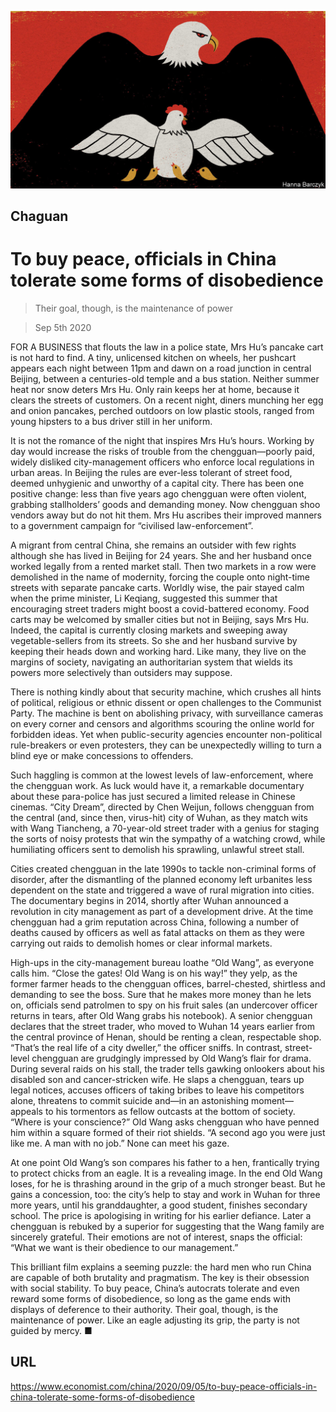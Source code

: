 ![](./images/20200905_CND000_0.jpg)

## Chaguan

# To buy peace, officials in China tolerate some forms of disobedience

> Their goal, though, is the maintenance of power

> Sep 5th 2020

FOR A BUSINESS that flouts the law in a police state, Mrs Hu’s pancake cart is not hard to find. A tiny, unlicensed kitchen on wheels, her pushcart appears each night between 11pm and dawn on a road junction in central Beijing, between a centuries-old temple and a bus station. Neither summer heat nor snow deters Mrs Hu. Only rain keeps her at home, because it clears the streets of customers. On a recent night, diners munching her egg and onion pancakes, perched outdoors on low plastic stools, ranged from young hipsters to a bus driver still in her uniform.

It is not the romance of the night that inspires Mrs Hu’s hours. Working by day would increase the risks of trouble from the chengguan—poorly paid, widely disliked city-management officers who enforce local regulations in urban areas. In Beijing the rules are ever-less tolerant of street food, deemed unhygienic and unworthy of a capital city. There has been one positive change: less than five years ago chengguan were often violent, grabbing stallholders’ goods and demanding money. Now chengguan shoo vendors away but do not hit them. Mrs Hu ascribes their improved manners to a government campaign for “civilised law-enforcement”.

A migrant from central China, she remains an outsider with few rights although she has lived in Beijing for 24 years. She and her husband once worked legally from a rented market stall. Then two markets in a row were demolished in the name of modernity, forcing the couple onto night-time streets with separate pancake carts. Worldly wise, the pair stayed calm when the prime minister, Li Keqiang, suggested this summer that encouraging street traders might boost a covid-battered economy. Food carts may be welcomed by smaller cities but not in Beijing, says Mrs Hu. Indeed, the capital is currently closing markets and sweeping away vegetable-sellers from its streets. So she and her husband survive by keeping their heads down and working hard. Like many, they live on the margins of society, navigating an authoritarian system that wields its powers more selectively than outsiders may suppose.

There is nothing kindly about that security machine, which crushes all hints of political, religious or ethnic dissent or open challenges to the Communist Party. The machine is bent on abolishing privacy, with surveillance cameras on every corner and censors and algorithms scouring the online world for forbidden ideas. Yet when public-security agencies encounter non-political rule-breakers or even protesters, they can be unexpectedly willing to turn a blind eye or make concessions to offenders.

Such haggling is common at the lowest levels of law-enforcement, where the chengguan work. As luck would have it, a remarkable documentary about these para-police has just secured a limited release in Chinese cinemas. “City Dream”, directed by Chen Weijun, follows chengguan from the central (and, since then, virus-hit) city of Wuhan, as they match wits with Wang Tiancheng, a 70-year-old street trader with a genius for staging the sorts of noisy protests that win the sympathy of a watching crowd, while humiliating officers sent to demolish his sprawling, unlawful street stall.

Cities created chengguan in the late 1990s to tackle non-criminal forms of disorder, after the dismantling of the planned economy left urbanites less dependent on the state and triggered a wave of rural migration into cities. The documentary begins in 2014, shortly after Wuhan announced a revolution in city management as part of a development drive. At the time chengguan had a grim reputation across China, following a number of deaths caused by officers as well as fatal attacks on them as they were carrying out raids to demolish homes or clear informal markets.

High-ups in the city-management bureau loathe “Old Wang”, as everyone calls him. “Close the gates! Old Wang is on his way!” they yelp, as the former farmer heads to the chengguan offices, barrel-chested, shirtless and demanding to see the boss. Sure that he makes more money than he lets on, officials send patrolmen to spy on his fruit sales (an undercover officer returns in tears, after Old Wang grabs his notebook). A senior chengguan declares that the street trader, who moved to Wuhan 14 years earlier from the central province of Henan, should be renting a clean, respectable shop. “That’s the real life of a city dweller,” the officer sniffs. In contrast, street-level chengguan are grudgingly impressed by Old Wang’s flair for drama. During several raids on his stall, the trader tells gawking onlookers about his disabled son and cancer-stricken wife. He slaps a chengguan, tears up legal notices, accuses officers of taking bribes to leave his competitors alone, threatens to commit suicide and—in an astonishing moment—appeals to his tormentors as fellow outcasts at the bottom of society. “Where is your conscience?” Old Wang asks chengguan who have penned him within a square formed of their riot shields. “A second ago you were just like me. A man with no job.” None can meet his gaze.

At one point Old Wang’s son compares his father to a hen, frantically trying to protect chicks from an eagle. It is a revealing image. In the end Old Wang loses, for he is thrashing around in the grip of a much stronger beast. But he gains a concession, too: the city’s help to stay and work in Wuhan for three more years, until his granddaughter, a good student, finishes secondary school. The price is apologising in writing for his earlier defiance. Later a chengguan is rebuked by a superior for suggesting that the Wang family are sincerely grateful. Their emotions are not of interest, snaps the official: “What we want is their obedience to our management.”

This brilliant film explains a seeming puzzle: the hard men who run China are capable of both brutality and pragmatism. The key is their obsession with social stability. To buy peace, China’s autocrats tolerate and even reward some forms of disobedience, so long as the game ends with displays of deference to their authority. Their goal, though, is the maintenance of power. Like an eagle adjusting its grip, the party is not guided by mercy. ■

## URL

https://www.economist.com/china/2020/09/05/to-buy-peace-officials-in-china-tolerate-some-forms-of-disobedience
